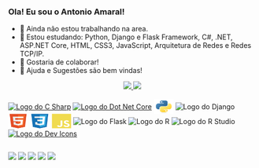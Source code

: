 ### Ola! Eu sou o Antonio Amaral!

- 🔭 Ainda não estou trabalhando na area.
- 🌱 Estou estudando: Python, Django e Flask Framework, C#, .NET, ASP.NET Core, HTML, CSS3, JavaScript, Arquitetura de Redes e Redes TCP/IP.
- 👯 Gostaria de colaborar!
- 🤔 Ajuda e Sugestões são bem vindas!

<div align="center">
  <a href="https://github.com/antonio-af">
  <img height="180em"  src="https://github-readme-stats.vercel.app/api?username=antonio-af&show_icons=true&theme=highcontrast&card_width=50px&include_all_commits=false&count_private=true"/>
  <img height="180em" src="https://github-readme-stats.vercel.app/api/top-langs/?username=antonio-af&layout=compact&card_width=400px&hide_progress=false&langs_count=10&theme=highcontrast"/>
</div>
  
<div style="display: inline_block"><br>
  <a href="https://learn.microsoft.com/pt-br/dotnet/csharp/tour-of-csharp/"><img align="center" alt="Logo do C Sharp" height="30" width="40" src="https://cdn.jsdelivr.net/gh/devicons/devicon/icons/csharp/csharp-original.svg"></a>
  <a href="https://dotnet.microsoft.com/en-us/download"><img align="center" alt="Logo do Dot Net Core" height="30" width="40" src="https://cdn.jsdelivr.net/gh/devicons/devicon/icons/dotnetcore/dotnetcore-original.svg"></a>
  <img align="center" alt="Logo do Python" height="30" width="40" src="https://raw.githubusercontent.com/devicons/devicon/master/icons/python/python-original.svg">
  <img align="center" alt="Logo do Django" height="30" width="40" src="https://cdn.jsdelivr.net/gh/devicons/devicon/icons/django/django-plain.svg">
  <img align="center" alt="Logo do HTML 5" height="30" width="40" src="https://raw.githubusercontent.com/devicons/devicon/master/icons/html5/html5-original.svg">
  <img align="center" alt="Logo do CSS 3" height="30" width="40" src="https://raw.githubusercontent.com/devicons/devicon/master/icons/css3/css3-original.svg">
  <img align="center" alt="Logo do JavaScript" height="30" width="40" src="https://raw.githubusercontent.com/devicons/devicon/master/icons/javascript/javascript-plain.svg">
  <img align="center" alt="Logo do Flask" height="70" width="80" src="https://cdn.jsdelivr.net/gh/devicons/devicon/icons/flask/flask-original-wordmark.svg">
  <img align="center" alt="Logo do R" height="30" width="40" src="https://cdn.jsdelivr.net/gh/devicons/devicon/icons/r/r-original.svg">
  <img align="center" alt="Logo do R Studio" height="30" width="40" src="https://cdn.jsdelivr.net/gh/devicons/devicon/icons/rstudio/rstudio-original.svg">  
  <a href="https://devicon.dev/"><img align="center" alt="Logo do Dev Icons" height="30" width="40" src="https://cdn.jsdelivr.net/gh/devicons/devicon/icons/devicon/devicon-original.svg"></a>


  
</div>
  
##

<div>  
  <a href="https://www.instagram.com/antonio_a_farias/" target="_blank"><img src="https://img.shields.io/badge/-Instagram-%23E4405F?style=for-the-badge&logo=instagram&logoColor=white" target="_blank"></a>
 	<a href="https://www.twitch.tv/antonioaf1411" target="_blank"><img src="https://img.shields.io/badge/Twitch-9146FF?style=for-the-badge&logo=twitch&logoColor=white" target="_blank"></a>
 <a href="https://discord.gg/Antonio_Amaral#1803" target="_blank"><img src="https://img.shields.io/badge/Discord-7289DA?style=for-the-badge&logo=discord&logoColor=white" target="_blank"></a> 
  <a href = "mailto:antonio.farias.002@gmail.com"><img src="https://img.shields.io/badge/-Gmail-%23333?style=for-the-badge&logo=gmail&logoColor=white" target="_blank"></a>
  <a href="https://www.linkedin.com/in/antonio-amaral-farias-9b6079158/" target="_blank"><img src="https://img.shields.io/badge/-LinkedIn-%230077B5?style=for-the-badge&logo=linkedin&logoColor=white" target="_blank"></a> 
 
</div>
  
